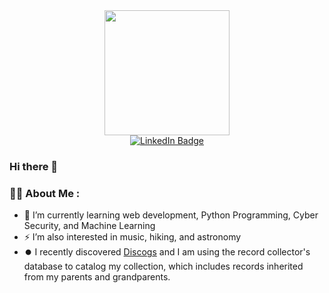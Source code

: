 <div id="header" align="center">
  <img src="https://media.giphy.com/media/3ov9jNziFTMfzSumAw/giphy.gif" width="200"/>
</div>

<div id="badges" align="center">
  <a href="www.linkedin.com/in/sciwalker">
    <img src="https://img.shields.io/badge/LinkedIn-blue?style=for-the-badge&logo=linkedin&logoColor=white" alt="LinkedIn Badge"/>
  </a>
  
</div>
<div id="views" align="center">
  <img src="https://komarev.com/ghpvc/?username=sciwalk&style=flat-square&color=blue" alt=""/>
</div>


### Hi there 👋

<!--
**sciwalk/sciwalk** is a ✨ _special_ ✨ repository because its `README.md` (this file) appears on your GitHub profile.

Here are some ideas to get you started:

### :man_technologist: About Me :
- 🔭 I’m currently working on ...
- 🌱 I’m currently learning web development, Python Programming, Cyber Security, and Machine Learning
- 👯 I’m looking to collaborate on ...
- 🤔 I’m looking for help with ...
- 💬 Ask me about ...
- 📫 How to reach me: ...
- 😄 Pronouns: ...
- ⚡ Fun fact: ...

-->
### :man_technologist: About Me :
- 🌱 I’m currently learning web development, Python Programming, Cyber Security, and Machine Learning
- :zap: I’m also interested in music, hiking, and astronomy
- ⏺️  I recently discovered [Discogs](https://www.discogs.com) and I am using the record collector's database to catalog my collection, which includes records inherited from my parents and grandparents.


